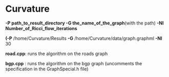 # Curvature




**-P path_to_result_directory -G the_name_of_the_graph**(with the path) **-NI Number_of_Ricci_flow_iterations**

**(-P** /home/Curvature/Results **-G** /home/Curvature/data/graph.graphml **-NI** 30


**road.cpp**: runs the algorithm on the roads graph




**bgp.cpp** : runs the algorithm on the bgp graph  (uncomments the specification in the GraphSpecial.h file)


